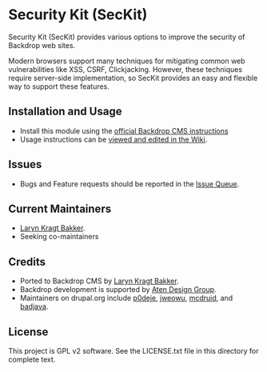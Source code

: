 # Security Kit (SecKit)

Security Kit (SecKit) provides various options to improve the security
of Backdrop web sites.

Modern browsers support many techniques for mitigating common web
vulnerabilities like XSS, CSRF, Clickjacking. However, these techniques
require server-side implementation, so SecKit provides an easy and
flexible way to support these features.

## Installation and Usage

- Install this module using the [official Backdrop CMS instructions](https://backdropcms.org/guide/modules)
- Usage instructions can be [viewed and edited in the Wiki](https://github.com/backdrop-contrib/seckit/wiki).

## Issues

 - Bugs and Feature requests should be reported in the [Issue Queue](https://github.com/backdrop-contrib/seckit/issues).

## Current Maintainers

 - [Laryn Kragt Bakker](https://github.com/laryn).
 - Seeking co-maintainers

## Credits

 - Ported to Backdrop CMS by [Laryn Kragt Bakker](https://github.com/laryn).
 - Backdrop development is supported by [Aten Design Group](https://aten.io).
 - Maintainers on drupal.org include [p0deje](https://www.drupal.org/u/p0deje),
   [jweowu](https://www.drupal.org/u/jweowu),
   [mcdruid](https://www.drupal.org/u/mcdruid),
   and [badjava](https://www.drupal.org/u/badjava).

## License

This project is GPL v2 software. See the LICENSE.txt file in this directory for
complete text.
